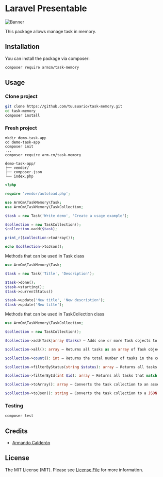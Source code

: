 # Laravel Presentable

![Banner](https://banners.beyondco.de/Task%20Memory.png?theme=light&packageManager=composer+require&packageName=armcm%2Ftask-memory&pattern=plus&style=style_1&description=Manage+a+task+list+in+memory&md=1&showWatermark=1&fontSize=100px&images=https%3A%2F%2Fwww.php.net%2Fimages%2Flogos%2Fphp-logo.svg)

This package allows manage task in memory.

## Installation

You can install the package via composer:

```bash
composer require armcm/task-memory
```

## Usage

### Clone project
```bash
git clone https://github.com/tuusuario/task-memory.git
cd task-memory
composer install
```


### Fresh project
```shell
mkdir demo-task-app
cd demo-task-app
composer init
...
composer require arm-cm/task-memory

demo-task-app/
├── vendor/
├── composer.json
└── index.php
```

```php
<?php

require 'vendor/autoload.php';

use ArmCm\TaskMemory\Task;
use ArmCm\TaskMemory\TaskCollection;

$task = new Task('Write demo', 'Create a usage example');

$collection = new TaskCollection();
$collection->add($task);

print_r($collection->toArray());

echo $collection->toJson();
```

Methods that can be used in Task class

```php
use ArmCm\TaskMemory\Task;

$task = new Task('Title', 'Description');

$task->done();
$task->starting();
$task->currentStatus()

$task->update('New title', 'New description');
$task->update('New title');
```

Methods that can be used in TaskCollection class


```php
use ArmCm\TaskMemory\TaskCollection;

$collection = new TaskCollection();

$collection->add(Task|array $tasks) — Adds one or more Task objects to the collection

$collection->all(): array — Returns all tasks as an array of Task objects

$collection->count(): int — Returns the total number of tasks in the collection

$collection->filterByStatus(string $status): array — Returns all tasks that match the given status

$collection->filterById(int $id): array — Returns all tasks that match the given ID

$collection->toArray(): array — Converts the task collection to an associative array

$collection->toJson(): string — Converts the task collection to a JSON string
```


### Testing

```bash
composer test
```

## Credits

-   [Armando Calderón](https://github.com/ArmCM)

## License

The MIT License (MIT). Please see [License File](LICENSE.md) for more information.
